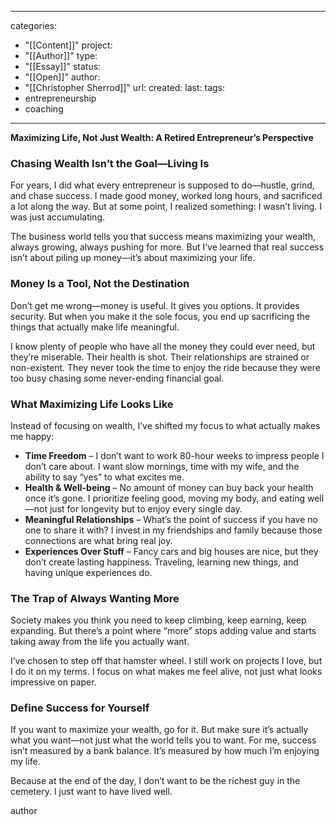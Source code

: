 
---
categories:
  - "[[Content]]"
project:
  - "[[Author]]"
type:
  - "[[Essay]]"
status:
  - "[[Open]]"
author:
  - "[[Christopher Sherrod]]"
url: 
created:
last:
tags:
  - entrepreneurship
  - coaching
---
**Maximizing Life, Not Just Wealth: A Retired Entrepreneur’s Perspective**  

### Chasing Wealth Isn’t the Goal—Living Is  

For years, I did what every entrepreneur is supposed to do—hustle, grind, and chase success. I made good money, worked long hours, and sacrificed a lot along the way. But at some point, I realized something: I wasn’t living. I was just accumulating.  

The business world tells you that success means maximizing your wealth, always growing, always pushing for more. But I’ve learned that real success isn’t about piling up money—it’s about maximizing your life.  

### Money Is a Tool, Not the Destination  

Don’t get me wrong—money is useful. It gives you options. It provides security. But when you make it the sole focus, you end up sacrificing the things that actually make life meaningful.  

I know plenty of people who have all the money they could ever need, but they’re miserable. Their health is shot. Their relationships are strained or non-existent. They never took the time to enjoy the ride because they were too busy chasing some never-ending financial goal.  

### What Maximizing Life Looks Like  

Instead of focusing on wealth, I’ve shifted my focus to what actually makes me happy:  

- **Time Freedom** – I don’t want to work 80-hour weeks to impress people I don’t care about. I want slow mornings, time with my wife, and the ability to say “yes” to what excites me.  
- **Health & Well-being** – No amount of money can buy back your health once it’s gone. I prioritize feeling good, moving my body, and eating well—not just for longevity but to enjoy every single day.  
- **Meaningful Relationships** – What’s the point of success if you have no one to share it with? I invest in my friendships and family because those connections are what bring real joy.  
- **Experiences Over Stuff** – Fancy cars and big houses are nice, but they don’t create lasting happiness. Traveling, learning new things, and having unique experiences do.  

### The Trap of Always Wanting More  

Society makes you think you need to keep climbing, keep earning, keep expanding. But there’s a point where “more” stops adding value and starts taking away from the life you actually want.  

I’ve chosen to step off that hamster wheel. I still work on projects I love, but I do it on my terms. I focus on what makes me feel alive, not just what looks impressive on paper.  

### Define Success for Yourself  

If you want to maximize your wealth, go for it. But make sure it’s actually what you want—not just what the world tells you to want. For me, success isn’t measured by a bank balance. It’s measured by how much I’m enjoying my life.  

Because at the end of the day, I don’t want to be the richest guy in the cemetery. I just want to have lived well.

author
